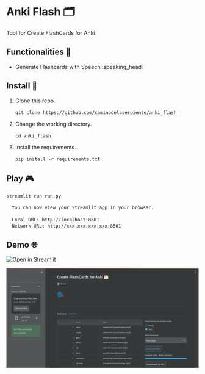 # Anki Flash :card_index_dividers:
Tool for Create FlashCards for Anki

## Functionalities :hammer:
<ul>
    <li>Generate Flashcards with Speech :speaking_head:
</li>
</ul>


## Install :wrench:
1. Clone this repo.<br>
    ```consol
    git clone https://github.com/caminodelaserpiente/anki_flash
    ```

2. Change the working directory.<br>
    ```consol
    cd anki_flash
    ```

3. Install the requirements.<br>
    ```consol
    pip install -r requirements.txt
    ```

    
## Play :video_game:
```consol
streamlit run run.py
```
      You can now view your Streamlit app in your browser.
    
      Local URL: http://localhost:8501
      Network URL: http://xxx.xxx.xxx.xxx:8501
    


## Demo :globe_with_meridians: 

[![Open in Streamlit][share_badge]][share_link] 

[![Preview][share_img]][share_link]

[share_badge]: https://static.streamlit.io/badges/streamlit_badge_black_white.svg
[share_link]: https://anki-flash.streamlit.app/
[share_img]: https://raw.githubusercontent.com/caminodelaserpiente/anki_flash/master/resources/port.png
